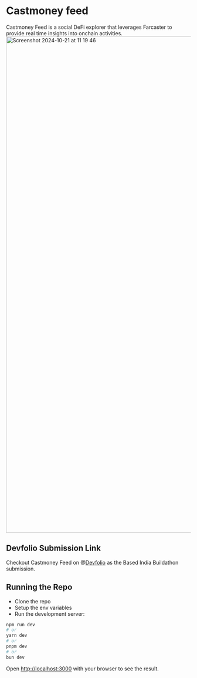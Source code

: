 # Castmoney feed
Castmoney Feed is a social DeFi explorer that leverages Farcaster to provide real time insights into onchain activities. 
<img width="1352" alt="Screenshot 2024-10-21 at 11 19 46" src="https://github.com/user-attachments/assets/8801d7bd-b2ac-4734-9800-ff4221b468af">

## Devfolio Submission Link
Checkout Castmoney Feed on @[Devfolio](https://devfolio.co/projects/castmoney-feed-cc53) as the Based India Buildathon submission.

## Running the Repo
- Clone the repo
- Setup the env variables
- Run the development server:

```bash
npm run dev
# or
yarn dev
# or
pnpm dev
# or
bun dev
```

Open [http://localhost:3000](http://localhost:3000) with your browser to see the result.


